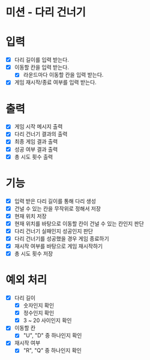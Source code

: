# 미션 - 다리 건너기

# 입력

- [x] 다리 길이를 입력 받는다.
- [x] 이동할 칸을 입력 받는다.
  - [x] 라운드마다 이동할 칸을 입력 받는다.
- [x] 게임 재시작/종료 여부를 입력 받는다.

# 출력

- [x] 게임 시작 메시지 출력
- [x] 다리 건너기 결과의 출력
- [x] 최종 게임 결과 출력
- [x] 성공 여부 결과 출력
- [x] 총 시도 횟수 출력

# 기능

- [x] 입력 받은 다리 길이를 통해 다리 생성
- [x] 건널 수 있는 칸을 무작위로 정해서 저장
- [x] 현재 위치 저장
- [x] 현재 위치를 바탕으로 이동할 칸이 건널 수 있는 칸인지 판단
- [x] 다리 건너기 실패인지 성공인지 판단
- [x] 다리 건너기를 성공했을 경우 게임 종료하기
- [x] 재시작 여부를 바탕으로 게임 재시작하기
- [x] 총 시도 횟수 저장

# 예외 처리

- [x] 다리 길이
  - [x] 숫자인지 확인
  - [x] 정수인지 확인
  - [x] 3 ~ 20 사이인지 확인
- [x] 이동할 칸
  - [x] "U", "D" 중 하나인지 확인
- [x] 재시작 여부
  - [x] "R", "Q" 중 하나인지 확인
